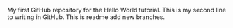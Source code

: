 
My first GitHub repository for the Hello World tutorial.
This is my second line to writing in GitHub.
This is readme add new branches.
